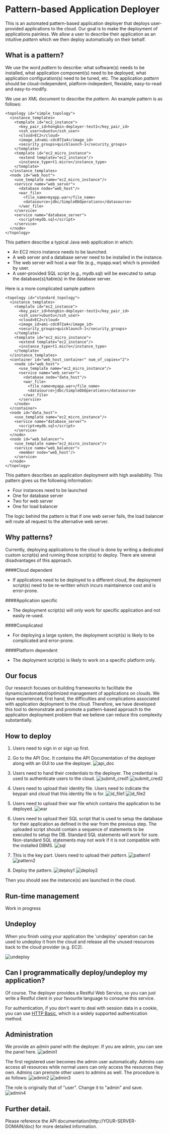 # Pattern-based Application Deployer

This is an automated pattern-based application deployer that deploys user-provided applications to the cloud.
Our goal is to make the deployment of applications painless.
We allow a user to describe their application as an intuitive *pattern* which we then deploy automatically on their behalf.

## What is a pattern?

We use the word *pattern* to describe: what software(s) needs to be installed, what application component(s) need to be deployed, what application configuration(s) need to be tuned, etc.
The application *pattern* should be cloud-independent, platform-indepedent, flexiable, easy-to-read and easy-to-modify.

We use an XML document to describe the *pattern*. An example pattern is as follows:

    <topology id="simple_topology">
      <instance_templates>
        <template id="ec2_instance">
          <key_pair_id>hongbin-deployer-test1</key_pair_id>
          <ssh_user>ubuntu</ssh_user>
          <cloud>EC2</cloud>
          <image_id>ami-cdc072a4</image_id>
          <security_groups>quicklaunch-1</security_groups>
        </template>
        <template id="ec2_micro_instance">
          <extend template="ec2_instance"/>
          <instance_type>t1.micro</instance_type>
        </template>
      </instance_templates>
      <node id="web_host">
        <use_template name="ec2_micro_instance"/>
        <service name="web_server">
          <database node="web_host"/>
          <war_file>
            <file_name>myapp.war</file_name>
            <datasource>jdbc/SimpleDbOperations</datasource> 
          </war_file>
        </service>
        <service name="database_server">
          <script>mydb.sql</script>
        </service>
      </node>
    </topology>

This pattern describe a typical Java web application in which:

* An EC2 micro instance needs to be launched.
* A web server and a database server need to be installed in the instance.
* The web server will host a war file (e.g., myapp.war) which is provided by user.
* A user-provided SQL script (e.g., mydb.sql) will be executed to setup the database(s)/table(s) in the database server.

Here is a more complicated sample pattern

    <topology id="standard_topology">
      <instance_templates>
        <template id="ec2_instance">
          <key_pair_id>hongbin-deployer-test1</key_pair_id>
          <ssh_user>ubuntu</ssh_user>
          <cloud>EC2</cloud>
          <image_id>ami-cdc072a4</image_id>
          <security_groups>quicklaunch-1</security_groups>
        </template>
        <template id="ec2_micro_instance">
          <extend template="ec2_instance"/>
          <instance_type>t1.micro</instance_type>
        </template>
      </instance_templates>
      <container id="web_host_container" num_of_copies="2">
        <node id="web_host">
          <use_template name="ec2_micro_instance"/>
          <service name="web_server">
            <database node="data_host"/>
            <war_file> 
              <file_name>myapp.war</file_name>
              <datasource>jdbc/SimpleDbOperations</datasource> 
            </war_file>
          </service>
        </node>
      </container>
      <node id="data_host">
        <use_template name="ec2_micro_instance"/>
        <service name="database_server">
          <script>mydb.sql</script>
        </service>
      </node>
      <node id="web_balancer">
        <use_template name="ec2_micro_instance"/>
        <service name="web_balancer">
          <member node="web_host"/>
        </service>
      </node>
    </topology>

This pattern describes an application deployment with high availability.
This pattern gives us the following information:

* Four instances need to be launched
* One for database server
* Two for web server
* One for load balancer

The logic behind the pattern is that if one web server fails, the load balancer will route all request to the alternative web server.

## Why patterns?

Currently, deploying applications to the cloud is done by writing a dedicated custom script(s) and running those script(s) to deploy.
There are several disadvantages of this approach.

####Cloud dependent

* If applications need to be deployed to a different cloud, the deployment script(s) need to be re-written which incurs maintainence cost and is error-prone.

####Application specific

* The deployment script(s) will only work for specific application and not easily re-used.

####Complicated

* For deploying a large system, the deployment script(s) is likely to be complicated and error-prone.

####Platform dependent

* The deployment script(s) is likely to work on a specific platform only.

## Our focus

Our research focuses on building frameworks to facilitate the dynamic/automated/optimized management of applications on clouds.
We have experienced, first hand, the difficulties and complications associated with application deployment to the cloud.
Therefore, we have developed this tool to demonstrate and promote a pattern-based approach to the applicaiton deployment problem that we believe can reduce this complexity substantially.

## How to deploy

1. Users need to sign in or sign up first.

1. Go to the API Doc. It contains the API Documentation of the deployer along with an GUI to use the deployer.
![api_doc](/assets/get_started/api_doc.png)

1. Users need to hand their credentials to the deployer. The credential is used to authenticate users to the cloud.
![submit_cred1](/assets/get_started/submit_cred1.png)
![submit_cred2](/assets/get_started/submit_cred2.png)

2. Users need to upload their identity file. Users need to indicate the keypair and cloud that this identity file is for.
![id_file1](/assets/get_started/id_file1.png)
![id_file2](/assets/get_started/id_file2.png)

3. Users need to upload their war file which contains the application to be deployed.
![war](/assets/get_started/war.png)

4. Users need to upload their SQL script that is used to setup the database for their application as defined in the war from the previous step.
The uploaded script should contain a sequence of statements to be executed to setup the DB.
Standard SQL statements will work for sure.
Non-standard SQL statements may not work if it is not compatible with the installed DBMS.
![sql](/assets/get_started/sql.png)

5. This is the key part. Users need to upload their *pattern*.
![pattern1](/assets/get_started/pattern1.png)
![pattern2](/assets/get_started/pattern2.png)

6. Deploy the pattern.
![deploy1](/assets/get_started/deploy1.png)
![deploy2](/assets/get_started/deploy2.png)

Then you should see the instance(s) are launched in the cloud.

## Run-time management

Work in progress

## Undeploy

When you finish  using your application the 'undeploy' operation can be used to undeploy it from the cloud and release all the unused resources back to the cloud provider (e.g. EC2).

![undeploy](/assets/get_started/undeploy.png)

## Can I programmatically deploy/undeploy my application?

Of course. The deployer provides a Restful Web Service, so you can just write a Restful client in your favourite language to consume this service.

For authentication, if you don't want to deal with session data in a cookie, you can use [HTTP Basic](http://en.wikipedia.org/wiki/Basic_access_authentication), which is a widely supported authentication method.

## Administration

We provide an admin panel with the deployer. If you are admin, you can see the panel here.
![admin1](/assets/get_started/admin1.png)

The first registered user becomes the admin user automatically.
Admins can access all resources while normal users can only access the resources they own.
Admins can premote other users to admins as well. The procedure is as follows:
![admin2](/assets/get_started/admin2.png)
![admin3](/assets/get_started/admin3.png)

The role is originally that of "user". Change it to "admin" and save.
![admin4](/assets/get_started/admin4.png)

## Further detail.

Please reference the API documentation(http://YOUR-SERVER-DOMAIN/doc) for more detailed information.
